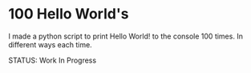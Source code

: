 # 100 Hello World's
 
I made a python script to print Hello World! to the console 100 times. In different ways each time.

STATUS: Work In Progress